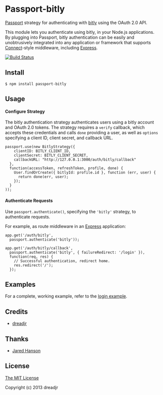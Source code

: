 # Passport-bitly

[Passport](https://github.com/jaredhanson/passport) strategy for authenticating
with [bitly](http://bitly.com/) using the OAuth 2.0 API.

This module lets you authenticate using bitly, in your Node.js applications.
By plugging into Passport, bitly
authentication can be easily and unobtrusively integrated into any application or
framework that supports [Connect](http://www.senchalabs.org/connect/)-style
middleware, including [Express](http://expressjs.com/).

[![Build Status](https://travis-ci.org/dreadjr/passport-bitly.png?branch=master)](https://travis-ci.org/dreadjr/passport-bitly)

## Install

    $ npm install passport-bitly

## Usage

#### Configure Strategy

The bitly authentication strategy authenticates users using a bitly
account and OAuth 2.0 tokens.  The strategy requires a `verify` callback, which
accepts these credentials and calls `done` providing a user, as well as
`options` specifying a client ID, client secret, and callback URL.

    passport.use(new BitlyStrategy({
        clientID: BITLY_CLIENT_ID,
        clientSecret: BITLY_CLIENT_SECRET,
        callbackURL: "http://127.0.0.1:3000/auth/bitly/callback"
      },
      function(accessToken, refreshToken, profile, done) {
        User.findOrCreate({ bitlyId: profile.id }, function (err, user) {
          return done(err, user);
        });
      }
    ));

#### Authenticate Requests

Use `passport.authenticate()`, specifying the `'bitly'` strategy, to
authenticate requests.

For example, as route middleware in an [Express](http://expressjs.com/)
application:

    app.get('/auth/bitly',
      passport.authenticate('bitly'));

    app.get('/auth/bitly/callback',
      passport.authenticate('bitly', { failureRedirect: '/login' }),
      function(req, res) {
        // Successful authentication, redirect home.
        res.redirect('/');
      });

## Examples

For a complete, working example, refer to the [login example](https://github.com/dreadjr/passport-bitly/tree/master/examples/login).


## Credits

  - [dreadjr](http://github.com/dreadjr)


## Thanks

  - [Jared Hanson](http://github.com/jaredhanson)


## License

[The MIT License](http://opensource.org/licenses/MIT)

Copyright (c) 2013 dreadjr
